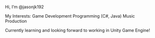 Hi, I’m @jasonjk192

My Interests:
  Game Development
  Programming (C#, Java)
  Music Production
  
Currently learning and looking forward to working in Unity Game Engine!
